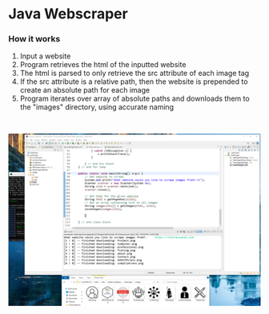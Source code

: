 # Java Webscraper
### How it works
1. Input a website
2. Program retrieves the html of the inputted website
3. The html is parsed to only retrieve the src attribute of each image tag
4. If the src attribute is a relative path, then the website is prepended to create an absolute path for each image
5. Program iterates over array of absolute paths and downloads them to the "images" directory, using accurate naming
<br>

![Screenshot of application](images/readmeImg.png)
